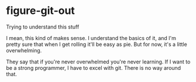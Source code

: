 # figure-git-out
Trying to understand this stuff

I mean, this kind of makes sense. I understand
the basics of it, and I'm pretty sure that when
I get rolling it'll be easy as pie. But for now,
it's a little overwhelming.

They say that if you're never overwhelmed you're
never learning. If I want to be a strong programmer,
I have to excel with git. There is no way around that.
